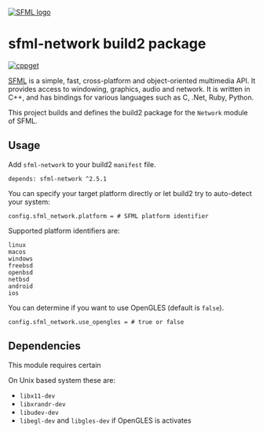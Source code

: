 [![SFML logo](https://www.sfml-dev.org/images/logo.png)](https://www.sfml-dev.org)

# sfml-network build2 package

[![cppget](https://img.shields.io/website/https/cppget.org/sfml-network.svg?down_message=offline&label=cppget.org&up_color=blue&up_message=online)](https://cppget.org/sfml-network)

[SFML](https://www.sfml-dev.org) is a simple, fast, cross-platform and object-oriented multimedia API. It provides access to windowing, graphics, audio and network. It is written in C++, and has bindings for various languages such as C, .Net, Ruby, Python.

This project builds and defines the build2 package for the `Network` module of SFML.

## Usage

Add `sfml-network` to your build2 `manifest` file.

```
depends: sfml-network ^2.5.1
```

You can specify your target platform directly or let build2 try to auto-detect your system:

```
config.sfml_network.platform = # SFML platform identifier
```

Supported platform identifiers are:

```
linux
macos
windows
freebsd
openbsd
netbsd
android
ios
```

You can determine if you want to use OpenGLES (default is `false`).

```
config.sfml_network.use_opengles = # true or false
```

## Dependencies

This module requires certain

On Unix based system these are:

* `libx11-dev`
* `libxrandr-dev`
* `libudev-dev`
* `libegl-dev` and `libgles-dev` if OpenGLES is activates
